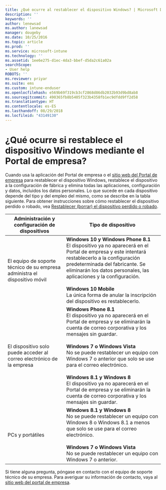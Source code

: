 ```yaml
---
title: ¿Qué ocurre al restablecer el dispositivo Windows? | Microsoft Docs
description: ''
keywords: ''
author: lenewsad
ms.author: lanewsad
manager: dougeby
ms.date: 10/25/2016
ms.topic: article
ms.prod: ''
ms.service: microsoft-intune
ms.technology: ''
ms.assetid: 1ee6e275-d1ec-4da3-bbef-d5da2c61a02a
searchScope:
- User help
ROBOTS: ''
ms.reviewer: priyar
ms.suite: ems
ms.custom: intune-enduser
ms.openlocfilehash: e569b69f319cb3cf2868d86db2032b93d9bd8ab8
ms.sourcegitcommit: 490365fb8b5405f323b4358fb1ec9dfdd9ff2d58
ms.translationtype: HT
ms.contentlocale: es-ES
ms.lasthandoff: 08/29/2018
ms.locfileid: "43149130"
---
```

# <a name="what-happens-if-you-reset-your-windows-device-using-the-company-portal"></a>¿Qué ocurre si restablece el dispositivo Windows mediante el Portal de empresa?

Cuando usa la aplicación del Portal de empresa o el [sitio web del Portal de empresa](reset-erase-your-device-cpwebsite.md) para restablecer el dispositivo Windows, restablece el dispositivo a la configuración de fábrica y elimina todas las aplicaciones, configuración y datos, incluidos los datos personales. Lo que sucede en cada dispositivo depende del tipo y del empleo del mismo, como se describe en la tabla siguiente. Para obtener instrucciones sobre cómo restablecer el dispositivo perdido o robado, vea [Restablecer (borrar) el dispositivo perdido o robado](reset-erase-your-device-cpwebsite.md).

|Administración y configuración de dispositivos|Tipo de dispositivo|
|---------------------------------------|---------------|
|El equipo de soporte técnico de su empresa administra el dispositivo móvil|**Windows 10 y Windows Phone 8.1**</br>El dispositivo ya no aparecerá en el Portal de empresa y este intentará restablecerlo a la configuración predeterminada del fabricante. Se eliminarán los datos personales, las aplicaciones y la configuración. <br /><br />**Windows 10 Mobile**</br>La única forma de anular la inscripción del dispositivo es restablecerlo.|
|El dispositivo solo puede acceder al correo electrónico de la empresa|**Windows Phone 8.1**<br />El dispositivo ya no aparecerá en el Portal de empresa y se eliminarán la cuenta de correo corporativa y los mensajes sin guardar.<br /><br />**Windows 7 o Windows Vista**<br />No se puede restablecer un equipo con Windows 7 o anterior que solo se use para el correo electrónico.<br /><br />**Windows 8.1 y Windows 8**<br />El dispositivo ya no aparecerá en el Portal de empresa y se eliminarán la cuenta de correo corporativa y los mensajes sin guardar.|
|PCs y portátiles|**Windows 8.1 y Windows 8**<br />No se puede restablecer un equipo con Windows 8 o Windows 8.1 a menos que solo se use para el correo electrónico.<br /><br />**Windows 7 o Windows Vista**<br />No se puede restablecer un equipo con Windows 7 o anterior.|

Si tiene alguna pregunta, póngase en contacto con el equipo de soporte técnico de su empresa. Para averiguar su información de contacto, vaya al [sitio web del portal de empresa](https://go.microsoft.com/fwlink/?linkid=2010980).
